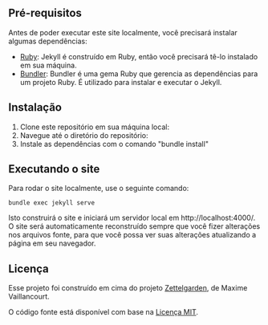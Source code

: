 ## Pré-requisitos

Antes de poder executar este site localmente, você precisará instalar algumas dependências:

- [Ruby](https://www.ruby-lang.org/en/downloads/): Jekyll é construído em Ruby, então você precisará tê-lo instalado em sua máquina.
- [Bundler](https://bundler.io/): Bundler é uma gema Ruby que gerencia as dependências para um projeto Ruby. É utilizado para instalar e executar o Jekyll.

## Instalação

1. Clone este repositório em sua máquina local:
2. Navegue até o diretório do repositório:
3. Instale as dependências com o comando "bundle install"

## Executando o site

Para rodar o site localmente, use o seguinte comando:

``` bundle exec jekyll serve ```

Isto construirá o site e iniciará um servidor local em http://localhost:4000/. O site será automaticamente reconstruído sempre que você fizer alterações nos arquivos fonte, para que você possa ver suas alterações atualizando a página em seu navegador.

## Licença

Esse projeto foi construído em cima do projeto [Zettelgarden](https://github.com/maximevaillancourt/digital-garden-jekyll-template/commits?author=maximevaillancourt), de Maxime Vaillancourt.

O código fonte está disponível com base na [Licença MIT](LICENSE.md).
